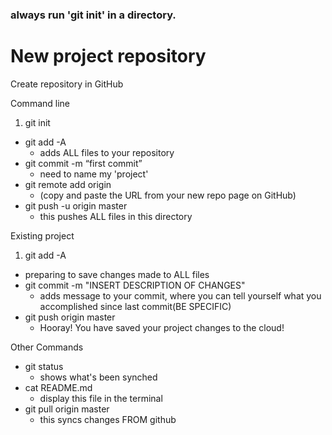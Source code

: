 ### always run 'git init' in a directory.

# New project repository

Create repository in GitHub

Command line
1. git init
- git add -A
  - adds ALL files to your repository
- git commit -m “first commit”
  - need to name my 'project'
- git remote add origin
  - (copy and paste the URL from your new repo page on GitHub)
- git push -u origin master
  - this pushes ALL files in this directory

Existing project
1. git add -A
  - preparing to save changes made to ALL files
- git commit -m "INSERT DESCRIPTION OF CHANGES"
  - adds message to your commit, where you can tell yourself what you accomplished since last commit(BE SPECIFIC)
- git push origin master
  - Hooray! You have saved your project changes to the cloud!

Other Commands
- git status
  - shows what's been synched
- cat README.md
  - display this file in the terminal
- git pull origin master
  - this syncs changes FROM github
